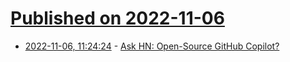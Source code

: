 # [Published on 2022-11-06](index.md)

* [2022-11-06, 11:24:24](https://news.ycombinator.com/item?id=33491446) - [Ask HN: Open-Source GitHub Copilot?](https://news.ycombinator.com/item?id=33491446)
